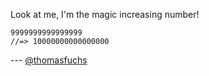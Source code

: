 Look at me, I'm the magic increasing number!

```
9999999999999999
//=> 10000000000000000
```


--- [@thomasfuchs](http://twitter.com/thomasfuchs)